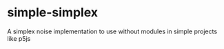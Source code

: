 # simple-simplex
A simplex noise implementation to use without modules in simple projects like p5js
